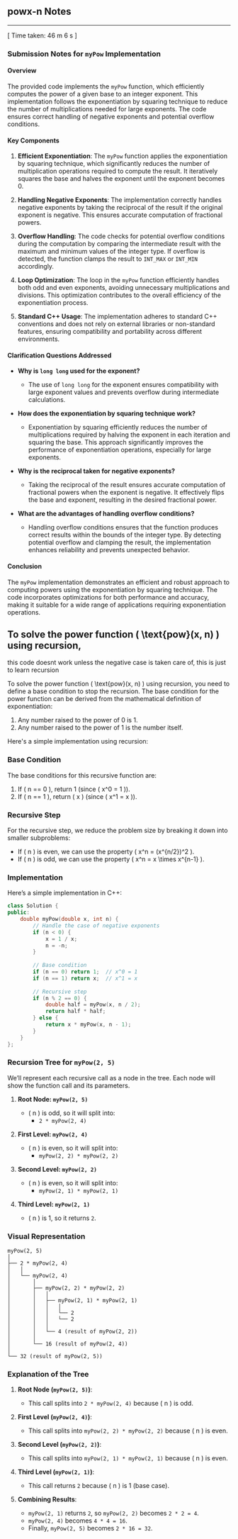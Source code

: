 <h2>powx-n Notes</h2><hr>[ Time taken: 46 m 6 s ]

### Submission Notes for `myPow` Implementation

#### Overview

The provided code implements the `myPow` function, which efficiently computes the power of a given base to an integer exponent. This implementation follows the exponentiation by squaring technique to reduce the number of multiplications needed for large exponents. The code ensures correct handling of negative exponents and potential overflow conditions.

#### Key Components

1. **Efficient Exponentiation**: The `myPow` function applies the exponentiation by squaring technique, which significantly reduces the number of multiplication operations required to compute the result. It iteratively squares the base and halves the exponent until the exponent becomes 0.

2. **Handling Negative Exponents**: The implementation correctly handles negative exponents by taking the reciprocal of the result if the original exponent is negative. This ensures accurate computation of fractional powers.

3. **Overflow Handling**: The code checks for potential overflow conditions during the computation by comparing the intermediate result with the maximum and minimum values of the integer type. If overflow is detected, the function clamps the result to `INT_MAX` or `INT_MIN` accordingly.

4. **Loop Optimization**: The loop in the `myPow` function efficiently handles both odd and even exponents, avoiding unnecessary multiplications and divisions. This optimization contributes to the overall efficiency of the exponentiation process.

5. **Standard C++ Usage**: The implementation adheres to standard C++ conventions and does not rely on external libraries or non-standard features, ensuring compatibility and portability across different environments.

#### Clarification Questions Addressed

- **Why is `long long` used for the exponent?**
  - The use of `long long` for the exponent ensures compatibility with large exponent values and prevents overflow during intermediate calculations.

- **How does the exponentiation by squaring technique work?**
  - Exponentiation by squaring efficiently reduces the number of multiplications required by halving the exponent in each iteration and squaring the base. This approach significantly improves the performance of exponentiation operations, especially for large exponents.

- **Why is the reciprocal taken for negative exponents?**
  - Taking the reciprocal of the result ensures accurate computation of fractional powers when the exponent is negative. It effectively flips the base and exponent, resulting in the desired fractional power.

- **What are the advantages of handling overflow conditions?**
  - Handling overflow conditions ensures that the function produces correct results within the bounds of the integer type. By detecting potential overflow and clamping the result, the implementation enhances reliability and prevents unexpected behavior.

#### Conclusion

The `myPow` implementation demonstrates an efficient and robust approach to computing powers using the exponentiation by squaring technique. The code incorporates optimizations for both performance and accuracy, making it suitable for a wide range of applications requiring exponentiation operations.




## To solve the power function \( \text{pow}(x, n) \) using recursion,


this code doesnt work unless the negative case is taken care of, this is just to learn recursion 

To solve the power function \( \text{pow}(x, n) \) using recursion, you need to define a base condition to stop the recursion. The base condition for the power function can be derived from the mathematical definition of exponentiation:

1. Any number raised to the power of 0 is 1.
2. Any number raised to the power of 1 is the number itself.

Here's a simple implementation using recursion:

### Base Condition
The base conditions for this recursive function are:
1. If \( n == 0 \), return 1 (since \( x^0 = 1 \)).
2. If \( n == 1 \), return \( x \) (since \( x^1 = x \)).

### Recursive Step
For the recursive step, we reduce the problem size by breaking it down into smaller subproblems:
- If \( n \) is even, we can use the property \( x^n = (x^{n/2})^2 \).
- If \( n \) is odd, we can use the property \( x^n = x \times x^{n-1} \).

### Implementation
Here’s a simple implementation in C++:

```cpp
class Solution {
public:
    double myPow(double x, int n) {
        // Handle the case of negative exponents
        if (n < 0) {
            x = 1 / x;
            n = -n;
        }
        
        // Base condition
        if (n == 0) return 1;  // x^0 = 1
        if (n == 1) return x;  // x^1 = x
        
        // Recursive step
        if (n % 2 == 0) {
            double half = myPow(x, n / 2);
            return half * half;
        } else {
            return x * myPow(x, n - 1);
        }
    }
};
```
### Recursion Tree for `myPow(2, 5)`

We’ll represent each recursive call as a node in the tree. Each node will show the function call and its parameters.

1. **Root Node: `myPow(2, 5)`**
   - \( n \) is odd, so it will split into:
     - `2 * myPow(2, 4)`

2. **First Level: `myPow(2, 4)`**
   - \( n \) is even, so it will split into:
     - `myPow(2, 2) * myPow(2, 2)`

3. **Second Level: `myPow(2, 2)`**
   - \( n \) is even, so it will split into:
     - `myPow(2, 1) * myPow(2, 1)`

4. **Third Level: `myPow(2, 1)`**
   - \( n \) is 1, so it returns `2`.

### Visual Representation

```
myPow(2, 5)
│
├── 2 * myPow(2, 4)
│   │
│   └── myPow(2, 4)
│       │
│       ├── myPow(2, 2) * myPow(2, 2)
│       │   │
│       │   ├── myPow(2, 1) * myPow(2, 1)
│       │   │   │
│       │   │   └── 2
│       │   │   └── 2
│       │   │
│       │   └── 4 (result of myPow(2, 2))
│       │
│       └── 16 (result of myPow(2, 4))
│
└── 32 (result of myPow(2, 5))
```

### Explanation of the Tree

1. **Root Node (`myPow(2, 5)`)**:
   - This call splits into `2 * myPow(2, 4)` because \( n \) is odd.

2. **First Level (`myPow(2, 4)`)**:
   - This call splits into `myPow(2, 2) * myPow(2, 2)` because \( n \) is even.

3. **Second Level (`myPow(2, 2)`)**:
   - This call splits into `myPow(2, 1) * myPow(2, 1)` because \( n \) is even.

4. **Third Level (`myPow(2, 1)`)**:
   - This call returns `2` because \( n \) is 1 (base case).

5. **Combining Results**:
   - `myPow(2, 1)` returns `2`, so `myPow(2, 2)` becomes `2 * 2 = 4`.
   - `myPow(2, 4)` becomes `4 * 4 = 16`.
   - Finally, `myPow(2, 5)` becomes `2 * 16 = 32`.
